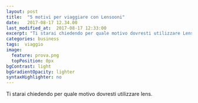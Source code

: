 ```yaml
---
layout: post
title:  "5 motivi per viaggiare con Lensooni"
date:   2017-08-17 12.34.00
last_modified_at:  2017-08-17 12:33:00
excerpt: "Ti starai chiedendo per quale motivo dovresti utilizzare Lensooni anziché un altro servizio di alloggio..."
categories: business
tags:  viaggio
image:
  feature: prova.png
  topPosition: 0px
bgContrast: light
bgGradientOpacity: lighter
syntaxHighlighter: no
---
```


Ti starai chiedendo per quale motivo dovresti utilizzare lens.


